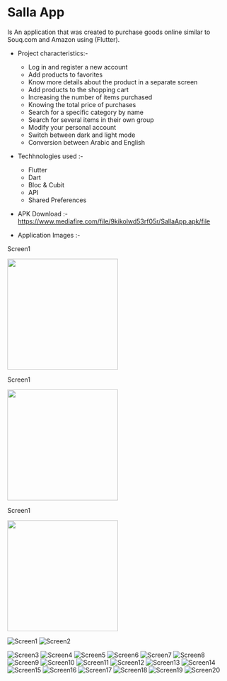 
<h1>Salla App</h1>

Is An application that was created to purchase goods online similar to Souq.com and Amazon using (Flutter).<br>

- Project characteristics:-
  
  - Log in and register a new account<br>
  - Add products to favorites<br>
  - Know more details about the product in a separate screen<br>
  - Add products to the shopping cart<br>
  - Increasing the number of items purchased<br>
  - Knowing the total price of purchases<br>
  - Search for a specific category by name<br>
  - Search for several items in their own group<br>
  - Modify your personal account<br>
  - Switch between dark and light mode<br>
  - Conversion between Arabic and English<br>


- Techhnologies used :-

  - Flutter
  - Dart
  - Bloc & Cubit
  - API
  - Shared Preferences

- APK Download :- https://www.mediafire.com/file/9kikolwd53rf05r/SallaApp.apk/file

- Application Images :-


  


<p float="left">
  <p>
    <p>Screen1</p>
     <img src="https://github.com/AhmedGSonbol/Shop_App/assets/126677774/0f066dec-63ff-488e-a92e-216326b8327d" width="250" />
  </p>
   <p>
    <p>Screen1</p>
     <img src="https://github.com/AhmedGSonbol/Shop_App/assets/126677774/0f066dec-63ff-488e-a92e-216326b8327d" width="250" />
  </p>
   <p>
    <p>Screen1</p>
     <img src="https://github.com/AhmedGSonbol/Shop_App/assets/126677774/0f066dec-63ff-488e-a92e-216326b8327d" width="250" />
  </p>
 
  </p>

![Screen1](https://github.com/AhmedGSonbol/Shop_App/assets/126677774/0f066dec-63ff-488e-a92e-216326b8327d)
![Screen2](https://github.com/AhmedGSonbol/Shop_App/assets/126677774/d70058e3-8da3-4849-8634-07fe1759bd9c)





![Screen3](https://github.com/AhmedGSonbol/Shop_App/assets/126677774/c07a06ff-7740-4130-92ab-2176f3ddc6f5)
![Screen4](https://github.com/AhmedGSonbol/Shop_App/assets/126677774/94050899-ded7-4433-b84e-692c6a8a08c8)
![Screen5](https://github.com/AhmedGSonbol/Shop_App/assets/126677774/a6daa18b-bff7-47e9-8c32-c63779007401)
![Screen6](https://github.com/AhmedGSonbol/Shop_App/assets/126677774/97f9940a-a412-42da-9e1e-96fc6e85cc90)
![Screen7](https://github.com/AhmedGSonbol/Shop_App/assets/126677774/11c25606-ef75-450e-89a4-679827420fdb)
![Screen8](https://github.com/AhmedGSonbol/Shop_App/assets/126677774/5afc8299-2cfc-435c-a412-a82f411ba185)
![Screen9](https://github.com/AhmedGSonbol/Shop_App/assets/126677774/56caf731-18dd-4d3f-bbfc-4f533d3b4279)
![Screen10](https://github.com/AhmedGSonbol/Shop_App/assets/126677774/57c6bc4b-019b-47c4-be9f-41f4bff010aa)
![Screen11](https://github.com/AhmedGSonbol/Shop_App/assets/126677774/b8b8fa13-3af7-40ac-bc7d-90ad2ae38fc3)
![Screen12](https://github.com/AhmedGSonbol/Shop_App/assets/126677774/80b24e29-c7ed-4e20-9ac2-595b81b0f6c0)
![Screen13](https://github.com/AhmedGSonbol/Shop_App/assets/126677774/2c8977f7-0521-42a9-8f31-2c9a14f14bb6)
![Screen14](https://github.com/AhmedGSonbol/Shop_App/assets/126677774/12435078-4907-47fa-967c-988ac695f2ee)
![Screen15](https://github.com/AhmedGSonbol/Shop_App/assets/126677774/df063626-b1cc-4ef0-8249-64592169e50e)
![Screen16](https://github.com/AhmedGSonbol/Shop_App/assets/126677774/9a3d23c6-a820-486f-ab30-c9a9febfda66)
![Screen17](https://github.com/AhmedGSonbol/Shop_App/assets/126677774/cf66e0ce-9455-46de-878c-af47afbb1dbf)
![Screen18](https://github.com/AhmedGSonbol/Shop_App/assets/126677774/1f44ce39-ac61-4211-aabf-252d0b69f677)
![Screen19](https://github.com/AhmedGSonbol/Shop_App/assets/126677774/aac7116a-36e5-417c-b0a0-ec8eea7a606f)
![Screen20](https://github.com/AhmedGSonbol/Shop_App/assets/126677774/124edd67-171a-4151-ae63-256a6a761a95)

